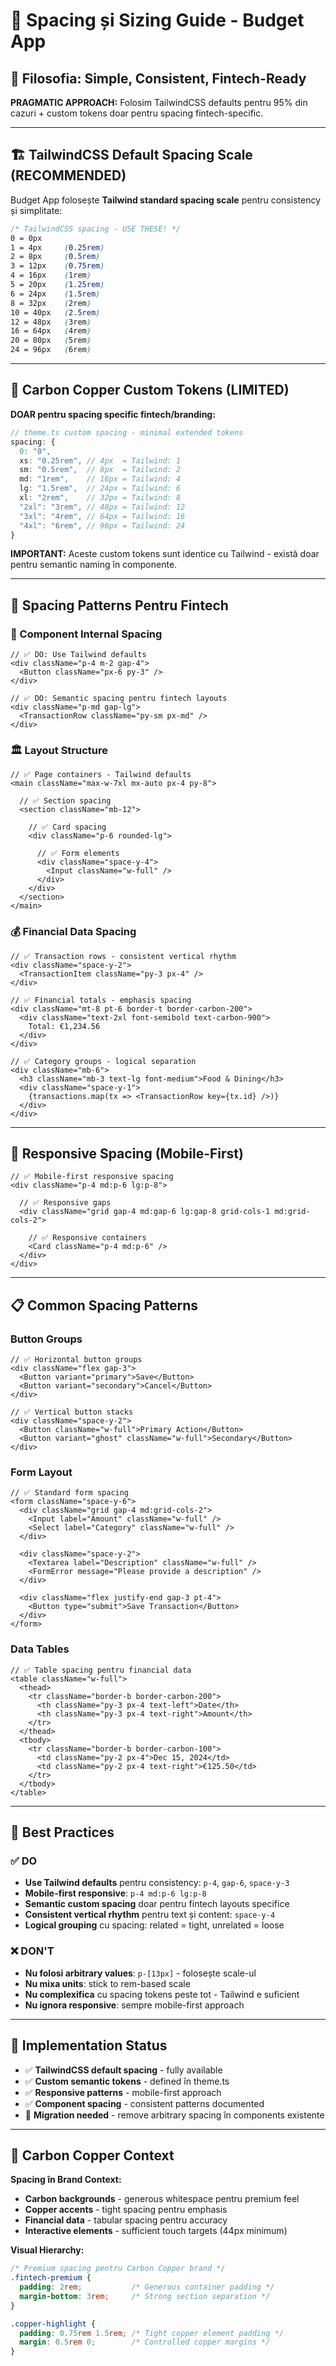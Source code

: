 # 📏 Spacing și Sizing Guide - Budget App 

## 🎯 Filosofia: Simple, Consistent, Fintech-Ready

**PRAGMATIC APPROACH:** Folosim TailwindCSS defaults pentru 95% din cazuri + custom tokens doar pentru spacing fintech-specific.

---

## 🏗️ TailwindCSS Default Spacing Scale (RECOMMENDED)

Budget App folosește **Tailwind standard spacing scale** pentru consistency și simplitate:

```css
/* TailwindCSS spacing - USE THESE! */
0 = 0px
1 = 4px     (0.25rem)
2 = 8px     (0.5rem) 
3 = 12px    (0.75rem)
4 = 16px    (1rem)
5 = 20px    (1.25rem)
6 = 24px    (1.5rem)
8 = 32px    (2rem)
10 = 40px   (2.5rem)
12 = 48px   (3rem)
16 = 64px   (4rem)
20 = 80px   (5rem)
24 = 96px   (6rem)
```

---

## 🔶 Carbon Copper Custom Tokens (LIMITED)

**DOAR pentru spacing specific fintech/branding:**

```typescript
// theme.ts custom spacing - minimal extended tokens
spacing: {
  0: "0",
  xs: "0.25rem", // 4px  = Tailwind: 1
  sm: "0.5rem",  // 8px  = Tailwind: 2  
  md: "1rem",    // 16px = Tailwind: 4
  lg: "1.5rem",  // 24px = Tailwind: 6
  xl: "2rem",    // 32px = Tailwind: 8
  "2xl": "3rem", // 48px = Tailwind: 12
  "3xl": "4rem", // 64px = Tailwind: 16
  "4xl": "6rem", // 96px = Tailwind: 24
}
```

**IMPORTANT:** Aceste custom tokens sunt identice cu Tailwind - există doar pentru semantic naming în componente.

---

## 🎨 Spacing Patterns Pentru Fintech

### 📱 Component Internal Spacing

```tsx
// ✅ DO: Use Tailwind defaults
<div className="p-4 m-2 gap-4">
  <Button className="px-6 py-3" />
</div>

// ✅ DO: Semantic spacing pentru fintech layouts  
<div className="p-md gap-lg">
  <TransactionRow className="py-sm px-md" />
</div>
```

### 🏛️ Layout Structure

```tsx
// ✅ Page containers - Tailwind defaults
<main className="max-w-7xl mx-auto px-4 py-8">
  
  // ✅ Section spacing
  <section className="mb-12">
    
    // ✅ Card spacing  
    <div className="p-6 rounded-lg">
      
      // ✅ Form elements
      <div className="space-y-4">
        <Input className="w-full" />
      </div>
    </div>
  </section>
</main>
```

### 💰 Financial Data Spacing

```tsx
// ✅ Transaction rows - consistent vertical rhythm
<div className="space-y-2">
  <TransactionItem className="py-3 px-4" />
</div>

// ✅ Financial totals - emphasis spacing
<div className="mt-8 pt-6 border-t border-carbon-200">
  <div className="text-2xl font-semibold text-carbon-900">
    Total: €1,234.56
  </div>
</div>

// ✅ Category groups - logical separation  
<div className="mb-6">
  <h3 className="mb-3 text-lg font-medium">Food & Dining</h3>
  <div className="space-y-1">
    {transactions.map(tx => <TransactionRow key={tx.id} />)}
  </div>
</div>
```

---

## 🚦 Responsive Spacing (Mobile-First)

```tsx
// ✅ Mobile-first responsive spacing
<div className="p-4 md:p-6 lg:p-8">
  
  // ✅ Responsive gaps
  <div className="grid gap-4 md:gap-6 lg:gap-8 grid-cols-1 md:grid-cols-2">
    
    // ✅ Responsive containers
    <Card className="p-4 md:p-6" />
  </div>
</div>
```

---

## 📋 Common Spacing Patterns

### Button Groups
```tsx
// ✅ Horizontal button groups
<div className="flex gap-3">
  <Button variant="primary">Save</Button>
  <Button variant="secondary">Cancel</Button>
</div>

// ✅ Vertical button stacks
<div className="space-y-2">
  <Button className="w-full">Primary Action</Button>
  <Button variant="ghost" className="w-full">Secondary</Button>
</div>
```

### Form Layout
```tsx
// ✅ Standard form spacing
<form className="space-y-6">
  <div className="grid gap-4 md:grid-cols-2">
    <Input label="Amount" className="w-full" />
    <Select label="Category" className="w-full" />
  </div>
  
  <div className="space-y-2">
    <Textarea label="Description" className="w-full" />
    <FormError message="Please provide a description" />
  </div>
  
  <div className="flex justify-end gap-3 pt-4">
    <Button type="submit">Save Transaction</Button>
  </div>
</form>
```

### Data Tables 
```tsx
// ✅ Table spacing pentru financial data
<table className="w-full">
  <thead>
    <tr className="border-b border-carbon-200">
      <th className="py-3 px-4 text-left">Date</th>
      <th className="py-3 px-4 text-right">Amount</th>
    </tr>
  </thead>
  <tbody>
    <tr className="border-b border-carbon-100">
      <td className="py-2 px-4">Dec 15, 2024</td>
      <td className="py-2 px-4 text-right">€125.50</td>
    </tr>
  </tbody>
</table>
```

---

## 🎯 Best Practices

### ✅ DO
- **Use Tailwind defaults** pentru consistency: `p-4`, `gap-6`, `space-y-3`
- **Mobile-first responsive**: `p-4 md:p-6 lg:p-8`
- **Semantic custom spacing** doar pentru fintech layouts specifice
- **Consistent vertical rhythm** pentru text și content: `space-y-4`
- **Logical grouping** cu spacing: related = tight, unrelated = loose

### ❌ DON'T  
- **Nu folosi arbitrary values**: `p-[13px]` - folosește scale-ul
- **Nu mixa units**: stick to rem-based scale
- **Nu complexifica** cu spacing tokens peste tot - Tailwind e suficient
- **Nu ignora responsive**: sempre mobile-first approach

---

## 🔧 Implementation Status

- ✅ **TailwindCSS default spacing** - fully available
- ✅ **Custom semantic tokens** - defined în theme.ts  
- ✅ **Responsive patterns** - mobile-first approach
- ✅ **Component spacing** - consistent patterns documented
- 🔄 **Migration needed** - remove arbitrary spacing în components existente

---

## 🎨 Carbon Copper Context

**Spacing în Brand Context:**
- **Carbon backgrounds** - generous whitespace pentru premium feel
- **Copper accents** - tight spacing pentru emphasis
- **Financial data** - tabular spacing pentru accuracy
- **Interactive elements** - sufficient touch targets (44px minimum)

**Visual Hierarchy:**
```css
/* Premium spacing pentru Carbon Copper brand */
.fintech-premium {
  padding: 2rem;           /* Generous container padding */
  margin-bottom: 3rem;     /* Strong section separation */
}

.copper-highlight {
  padding: 0.75rem 1.5rem; /* Tight copper element padding */
  margin: 0.5rem 0;        /* Controlled copper margins */
}
``` 